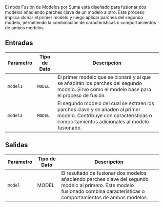 
El nodo Fusión de Modelos por Suma está diseñado para fusionar dos modelos añadiendo parches clave de un modelo a otro. Este proceso implica clonar el primer modelo y luego aplicar parches del segundo modelo, permitiendo la combinación de características o comportamientos de ambos modelos.

## Entradas

| Parámetro | Tipo de Dato | Descripción |
|-----------|-------------|-------------|
| `model1`  | `MODEL`     | El primer modelo que se clonará y al que se añadirán los parches del segundo modelo. Sirve como el modelo base para el proceso de fusión. |
| `model2`  | `MODEL`     | El segundo modelo del cual se extraen los parches clave y se añaden al primer modelo. Contribuye con características o comportamientos adicionales al modelo fusionado. |

## Salidas

| Parámetro | Tipo de Dato | Descripción |
|-----------|-------------|-------------|
| `model`   | MODEL     | El resultado de fusionar dos modelos añadiendo parches clave del segundo modelo al primero. Este modelo fusionado combina características o comportamientos de ambos modelos. |
